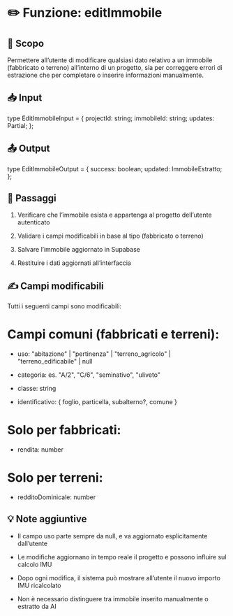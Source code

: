 # ✏️ Funzione: editImmobile

## 🧭 Scopo

Permettere all’utente di modificare qualsiasi dato relativo a un immobile (fabbricato o terreno) all’interno di un progetto, sia per correggere errori di estrazione che per completare o inserire informazioni manualmente.

## 📥 Input

type EditImmobileInput = {
  projectId: string;
  immobileId: string;
  updates: Partial<ImmobileEstratto>;
};

## 📤 Output

type EditImmobileOutput = {
  success: boolean;
  updated: ImmobileEstratto;
};

## 🔁 Passaggi

1. Verificare che l’immobile esista e appartenga al progetto dell’utente autenticato

2. Validare i campi modificabili in base al tipo (fabbricato o terreno)

3. Salvare l’immobile aggiornato in Supabase

4. Restituire i dati aggiornati all’interfaccia

## ✍️ Campi modificabili

Tutti i seguenti campi sono modificabili:

# Campi comuni (fabbricati e terreni):

- uso: "abitazione" | "pertinenza" | "terreno_agricolo" | "terreno_edificabile" | null

- categoria: es. "A/2", "C/6", "seminativo", "uliveto"

- classe: string

- identificativo: { foglio, particella, subalterno?, comune }

# Solo per fabbricati:

- rendita: number

# Solo per terreni:

- redditoDominicale: number

## 💡 Note aggiuntive

- Il campo uso parte sempre da null, e va aggiornato esplicitamente dall’utente

- Le modifiche aggiornano in tempo reale il progetto e possono influire sul calcolo IMU

- Dopo ogni modifica, il sistema può mostrare all’utente il nuovo importo IMU ricalcolato

- Non è necessario distinguere tra immobile inserito manualmente o estratto da AI